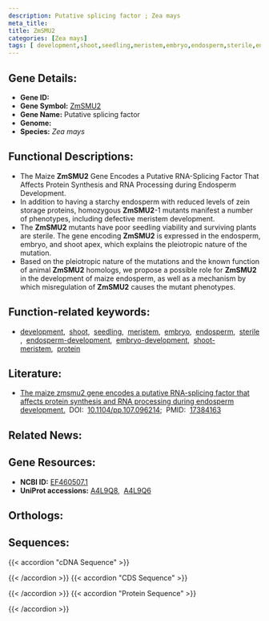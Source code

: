 ```yaml
---
description: Putative splicing factor ; Zea mays
meta_title:
title: ZmSMU2
categories: [Zea mays]
tags: [ development,shoot,seedling,meristem,embryo,endosperm,sterile,endosperm development,embryo development,shoot meristem,protein ]
---
```


## Gene Details:
- **Gene ID:** []()
- **Gene Symbol:** <u>ZmSMU2</u>
- **Gene Name:** Putative splicing factor
- **Genome:** []()
- **Species:** *Zea mays*

## Functional Descriptions:
   - The Maize **ZmSMU2** Gene Encodes a Putative RNA-Splicing Factor That Affects Protein Synthesis and RNA Processing during Endosperm Development.
   - In addition to having a starchy endosperm with reduced levels of zein storage proteins, homozygous **ZmSMU2**-1 mutants manifest a number of phenotypes, including defective meristem development.
   - The **ZmSMU2** mutants have poor seedling viability and surviving plants are sterile. The gene encoding **ZmSMU2** is expressed in the endosperm, embryo, and shoot apex, which explains the pleiotropic nature of the mutation.
   - Based on the pleiotropic nature of the mutations and the known function of animal **ZmSMU2** homologs, we propose a possible role for **ZmSMU2** in the development of maize endosperm, as well as a mechanism by which misregulation of **ZmSMU2** causes the mutant phenotypes.

## Function-related keywords:
   - [development](/tags/development/),&nbsp;&nbsp;[shoot](/tags/shoot/),&nbsp;&nbsp;[seedling](/tags/seedling/),&nbsp;&nbsp;[meristem](/tags/meristem/),&nbsp;&nbsp;[embryo](/tags/embryo/),&nbsp;&nbsp;[endosperm](/tags/endosperm/),&nbsp;&nbsp;[sterile](/tags/sterile/),&nbsp;&nbsp;[endosperm-development](/tags/endosperm-development/),&nbsp;&nbsp;[embryo-development](/tags/embryo-development/),&nbsp;&nbsp;[shoot-meristem](/tags/shoot-meristem/),&nbsp;&nbsp;[protein](/tags/protein/)

## Literature:
   - [The maize zmsmu2 gene encodes a putative RNA-splicing factor that affects protein synthesis and RNA processing during endosperm development.](https://doi.org/10.1104/pp.107.096214)&nbsp;&nbsp;DOI:&nbsp;&nbsp;[10.1104/pp.107.096214](https://doi.org/10.1104/pp.107.096214);&nbsp;&nbsp;PMID:&nbsp;&nbsp;[17384163](https://pubmed.ncbi.nlm.nih.gov/17384163/)

## Related News:

## Gene Resources:
- **NCBI ID:**  [EF460507.1](https://www.ncbi.nlm.nih.gov/gene/?term=EF460507.1)
- **UniProt accessions:**  [A4L9Q8](https://www.uniprot.org/uniprotkb/A4L9Q8/entry),&nbsp;&nbsp;[A4L9Q6](https://www.uniprot.org/uniprotkb/A4L9Q6/entry)

## Orthologs:

## Sequences:
{{< accordion "cDNA Sequence" >}}

{{< /accordion >}}
{{< accordion "CDS Sequence" >}}

{{< /accordion >}}
{{< accordion "Protein Sequence" >}}

{{< /accordion >}}

